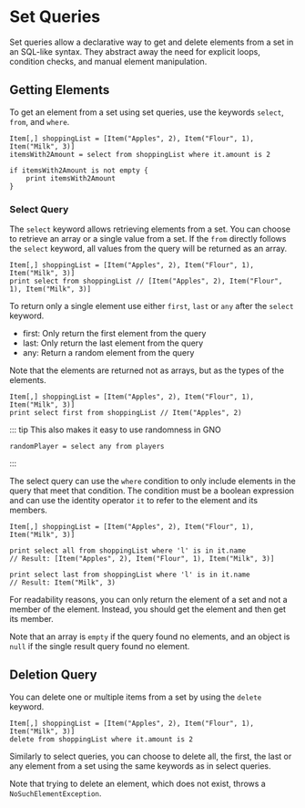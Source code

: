 # Set Queries

Set queries allow a declarative way to get and delete elements from a set in an SQL-like syntax.
They abstract away the need for explicit loops, condition checks, and manual element manipulation.

## Getting Elements

To get an element from a set using set queries, use the keywords `select`, `from`, and `where`.

```gno
Item[,] shoppingList = [Item("Apples", 2), Item("Flour", 1), Item("Milk", 3)]
itemsWith2Amount = select from shoppingList where it.amount is 2

if itemsWith2Amount is not empty {
    print itemsWith2Amount
}
```

### Select Query

The `select` keyword allows retrieving elements from a set. You can choose to retrieve an array or
a single value from a set. If the `from` directly follows the `select` keyword, all values from
the query will be returned as an array.

```gno
Item[,] shoppingList = [Item("Apples", 2), Item("Flour", 1), Item("Milk", 3)]
print select from shoppingList // [Item("Apples", 2), Item("Flour", 1), Item("Milk", 3)]
```

To return only a single element use either `first`, `last` or `any` after the `select` keyword.

- first: Only return the first element from the query
- last: Only return the last element from the query
- any: Return a random element from the query

Note that the elements are returned not as arrays, but as the types of the elements.

```gno
Item[,] shoppingList = [Item("Apples", 2), Item("Flour", 1), Item("Milk", 3)]
print select first from shoppingList // Item("Apples", 2)
```

::: tip
This also makes it easy to use randomness in GNO

```gno
randomPlayer = select any from players
```

:::

The select query can use the `where` condition to only include elements in the query that meet
that condition. The condition must be a boolean expression and can use the identity operator `it`
to refer to the element and its members.

```gno
Item[,] shoppingList = [Item("Apples", 2), Item("Flour", 1), Item("Milk", 3)]

print select all from shoppingList where 'l' is in it.name
// Result: [Item("Apples", 2), Item("Flour", 1), Item("Milk", 3)]

print select last from shoppingList where 'l' is in it.name
// Result: Item("Milk", 3)
```

For readability reasons, you can only return the element of a set and not a member of the element.
Instead, you should get the element and then get its member.

Note that an array is `empty` if the query found no elements, and an object is `null` if the
single result query found no element.

## Deletion Query

You can delete one or multiple items from a set by using the `delete` keyword.

```gno
Item[,] shoppingList = [Item("Apples", 2), Item("Flour", 1), Item("Milk", 3)]
delete from shoppingList where it.amount is 2
```

Similarly to select queries, you can choose to delete all, the first, the last or any element from
a set using the same keywords as in select queries.

Note that trying to delete an element, which does not exist, throws a `NoSuchElementException`.
